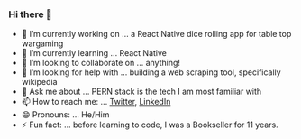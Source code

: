 ### Hi there 👋


- 🔭 I’m currently working on ... a React Native dice rolling app for table top wargaming
- 🌱 I’m currently learning ... React Native 
- 👯 I’m looking to collaborate on ... anything! 
- 🤔 I’m looking for help with ... building a web scraping tool, specifically wikipedia
- 💬 Ask me about ... PERN stack is the tech I am most familiar with
- 📫 How to reach me: ... <a href="https://twitter.com/pchamberlain12">Twitter</a>, <a href="www.linkedin.com/in/paul-chamberlain-0609b4244"> LinkedIn </a>
- 😄 Pronouns: ... He/Him
- ⚡ Fun fact: ... before learning to code, I was a Bookseller for 11 years.


<!--
**Paul2071/Paul2071** is a ✨ _special_ ✨ repository because its `README.md` (this file) appears on your GitHub profile.

Here are some ideas to get you started:

- 🔭 I’m currently working on ...
- 🌱 I’m currently learning ...
- 👯 I’m looking to collaborate on ...
- 🤔 I’m looking for help with ...
- 💬 Ask me about ...
- 📫 How to reach me: ...
- 😄 Pronouns: ...
- ⚡ Fun fact: ...
-->
